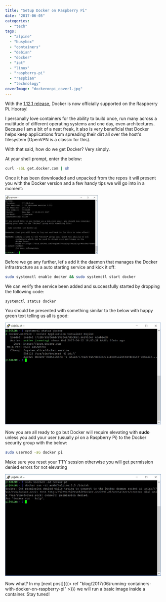 ```yaml
---
title: "Setup Docker on Raspberry Pi"
date: "2017-06-05"
categories: 
  - "tech"
tags: 
  - "alpine"
  - "busybox"
  - "containers"
  - "debian"
  - "docker"
  - "iot"
  - "linux"
  - "raspberry-pi"
  - "raspbian"
  - "technology"
coverImage: "dockeronpi_cover1.jpg"
---
```


With the [1.12.1 release](https://github.com/docker/docker/releases/tag/v1.12.1), Docker is now officially supported on the Raspberry Pi. Hooray!

I personally love containers for the ability to build once, run many across a multitude of different operating systems and one day, even architectures. Because I am a bit of a neat freak, it also is very beneficial that Docker helps keep applications from spreading their dirt all over the host's filesystem (OpenVPN is a classic for this).

With that said, how do we get Docker? Very simply.

At your shell prompt, enter the below:

```bash
curl -sSL get.docker.com | sh
```

Once it has been downloaded and unpacked from the repos it will present you with the Docker version and a few handy tips we will go into in a moment:

![](images/dockeronpi-300x189.jpg)

Before we go any further, let's add it the daemon that manages the Docker infrastructure as a auto starting service and kick it off:

```bash
sudo systemctl enable docker && sudo systemctl start docker
```

We can verify the service been added and successfully started by dropping the following code:

```bash
systemctl status docker
```

You should be presented with something similar to the below with happy green text telling us all is good:

![](images/dockeronpi2.jpg)

Now you are all ready to go but Docker will require elevating with **sudo** unless you add your user (usually _pi_ on a Raspberry Pi) to the Docker security group with the below:

```bash
sudo usermod -aG docker pi
```

Make sure you reset your TTY session otherwise you will get permission denied errors for not elevating

![](images/dockeronpi3a.jpg)

Now what? In my [next post]({{< ref "blog/2017/06/running-containers-with-docker-on-raspberry-pi" >}}) we will run a basic image inside a container. Stay tuned!
